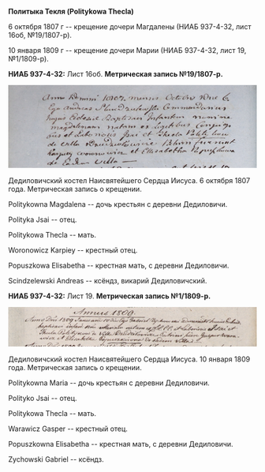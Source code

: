 **Политыка Текля (Politykowa Thecla)**

6 октября 1807 г -- крещение дочери Магдалены (НИАБ 937-4-32, лист 16об,
№19/1807-р).

10 января 1809 г -- крещение дочери Марии (НИАБ 937-4-32, лист 19,
№1/1809-р).

**НИАБ 937-4-32:** Лист 16об. **Метрическая запись №19/1807-р.**

![](./media/cc3e094058d6113a8f44bf0821923247b127d843.png)

Дедиловичский костел Наисвятейшего Сердца Иисуса. 6 октября 1807 года.
Метрическая запись о крещении.

Politykowna Magdalena -- дочь крестьян с деревни Дедиловичи.

Polityka Jsai -- отец.

Politykowa Thecla -- мать.

Woronowicz Karpiey -- крестный отец.

Popuszkowa Elisabetha -- крестная мать, с деревни Дедиловичи.

Scindzelewski Andreas -- ксёндз, викарий Дедиловичский.

**НИАБ 937-4-32:** Лист 19. **Метрическая запись №1/1809-р.**

![](./media/8bf5c237c576b8337235cea8b00a84fa25cbdd04.png)

Дедиловичский костел Наисвятейшего Сердца Иисуса. 10 января 1809 года.
Метрическая запись о крещении.

Politykowna Maria -- дочь крестьян с деревни Дедиловичи.

Polityko Jsai -- отец.

Politykowa Thecla -- мать.

Warawicz Gasper -- крестный отец.

Popuszkowna Elisabetha -- крестная мать, с деревни Дедиловичи.

Zychowski Gabriel -- ксёндз.

